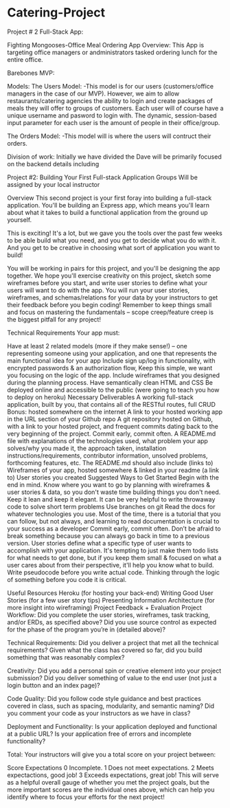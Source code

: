 # Catering-Project

Project # 2 Full-Stack App:

Fighting Mongooses-Office Meal Ordering App
Overview:
This App is targeting office managers or andministrators tasked ordering lunch for the entire office. 

Barebones MVP:

Models:
The Users Model:
-This model is for our users (customers/office managers in the case of our MVP).  However, we aim to allow restaurants/catering agencies the ability to login and create packages of meals they will offer to groups of customers. Each user will of course have a unique username and pasword to login with. The dynamic, session-based input parameter for each user is the amount of people in their office/group. 

The  Orders Model:
-This model will is where the users will contruct their orders. 


Division of work:
Initially we have divided the 
Dave will be primarily focused on the backend details including 









Project #2: Building Your First Full-stack Application
Groups
Will be assigned by your local instructor

Overview
This second project is your first foray into building a full-stack application. You'll be building an Express app, which means you'll learn about what it takes to build a functional application from the ground up yourself.

This is exciting! It's a lot, but we gave you the tools over the past few weeks to be able build what you need, and you get to decide what you do with it. And you get to be creative in choosing what sort of application you want to build!

You will be working in pairs for this project, and you'll be designing the app together. We hope you'll exercise creativity on this project, sketch some wireframes before you start, and write user stories to define what your users will want to do with the app. You will run your user stories, wireframes, and schemas/relations for your data by your instructors to get their feedback before you begin coding! Remember to keep things small and focus on mastering the fundamentals – scope creep/feature creep is the biggest pitfall for any project!

Technical Requirements
Your app must:

Have at least 2 related models (more if they make sense!) – one representing someone using your application, and one that represents the main functional idea for your app
Include sign up/log in functionality, with encrypted passwords & an authorization flow, Keep this simple, we want you focusing on the logic of the app.
Include wireframes that you designed during the planning process.
Have semantically clean HTML and CSS
Be deployed online and accessible to the public
(were going to teach you how to deploy on heroku)
Necessary Deliverables
A working full-stack application, built by you, that contains all of the RESTful routes, full CRUD
Bonus: hosted somewhere on the internet
A link to your hosted working app in the URL section of your Github repo
A git repository hosted on Github, with a link to your hosted project, and frequent commits dating back to the very beginning of the project. Commit early, commit often.
A README.md file with explanations of the technologies used, what problem your app solves/why you made it, the approach taken, installation instructions/requirements, contributor information, unsolved problems, forthcoming features, etc. The README.md should also include
(links to) Wireframes of your app, hosted somewhere & linked in your readme
(a link to) User stories you created
Suggested Ways to Get Started
Begin with the end in mind. Know where you want to go by planning with wireframes & user stories & data, so you don't waste time building things you don't need. Keep it lean and keep it elegant.
It can be very helpful to write throwaway code to solve short term problems
Use branches on git
Read the docs for whatever technologies you use. Most of the time, there is a tutorial that you can follow, but not always, and learning to read documentation is crucial to your success as a developer
Commit early, commit often. Don’t be afraid to break something because you can always go back in time to a previous version.
User stories define what a specific type of user wants to accomplish with your application. It's tempting to just make them todo lists for what needs to get done, but if you keep them small & focused on what a user cares about from their perspective, it'll help you know what to build.
Write pseudocode before you write actual code. Thinking through the logic of something before you code it is critical.

Useful Resources
Heroku (for hosting your back-end)
Writing Good User Stories (for a few user story tips)
Presenting Information Architecture (for more insight into wireframing)
Project Feedback + Evaluation
Project Workflow: Did you complete the user stories, wireframes, task tracking, and/or ERDs, as specified above? Did you use source control as expected for the phase of the program you’re in (detailed above)?

Technical Requirements: Did you deliver a project that met all the technical requirements? Given what the class has covered so far, did you build something that was reasonably complex?

Creativity: Did you add a personal spin or creative element into your project submission? Did you deliver something of value to the end user (not just a login button and an index page)?

Code Quality: Did you follow code style guidance and best practices covered in class, such as spacing, modularity, and semantic naming? Did you comment your code as your instructors as we have in class?

Deployment and Functionality: Is your application deployed and functional at a public URL? Is your application free of errors and incomplete functionality?

Total: Your instructors will give you a total score on your project between:

Score	Expectations
0	Incomplete.
1	Does not meet expectations.
2	Meets expectactions, good job!
3	Exceeds expectations, great job!
This will serve as a helpful overall gauge of whether you met the project goals, but the more important scores are the individual ones above, which can help you identify where to focus your efforts for the next project!

